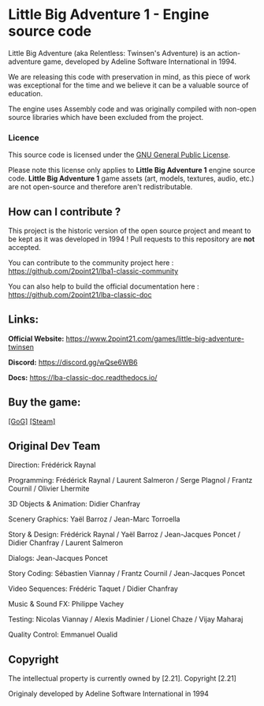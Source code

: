 # Little Big Adventure 1 - Engine source code
Little Big Adventure (aka Relentless: Twinsen's Adventure) is an action-adventure game, developed by Adeline Software International in 1994. 

We are releasing this code with preservation in mind, as this piece of work was exceptional for the time and we believe it can be a valuable source of education.

The engine uses Assembly code and was originally compiled with non-open source libraries which have been excluded from the project. 

### Licence
This source code is licensed under the [GNU General Public License](https://github.com/2point21/lba1-classic/blob/main/LICENSE).

Please note this license only applies to **Little Big Adventure 1** engine source code. **Little Big Adventure 1** game assets (art, models, textures, audio, etc.) are not open-source and therefore aren't redistributable.

## How can I contribute ?
This project is the historic version of the open source project and meant to be kept as it was developed in 1994 !  Pull requests to this repository are **not** accepted.

You can contribute to the community project here : https://github.com/2point21/lba1-classic-community 

You can also help to build the official documentation here : https://github.com/2point21/lba-classic-doc

## Links:
**Official Website:** https://www.2point21.com/games/little-big-adventure-twinsen

**Discord:** https://discord.gg/wQse6WB6

**Docs:** https://lba-classic-doc.readthedocs.io/

## Buy the game:
 [[GoG]](https://www.gog.com/game/little_big_adventure)  [[Steam]](https://store.steampowered.com/app/397330/Little_Big_Adventure__Enhanced_Edition/?l=french)

## Original Dev Team
Direction: Frédérick Raynal

Programming: Frédérick Raynal / Laurent Salmeron / Serge Plagnol / Frantz Cournil / Olivier Lhermite

3D Objects & Animation: Didier Chanfray

Scenery Graphics: Yaël Barroz / Jean-Marc Torroella

Story & Design: Frédérick Raynal / Yaël Barroz / Jean-Jacques Poncet / Didier Chanfray / Laurent Salmeron

Dialogs: Jean-Jacques Poncet

Story Coding: Sébastien Viannay / Frantz Cournil / Jean-Jacques Poncet

Video Sequences: Frédéric Taquet / Didier Chanfray

Music & Sound FX: Philippe Vachey

Testing: Nicolas Viannay / Alexis Madinier / Lionel Chaze / Vijay Maharaj

Quality Control: Emmanuel Oualid

## Copyright
The intellectual property is currently owned by [2.21]. Copyright [2.21]

Originaly developed by Adeline Software International in 1994
